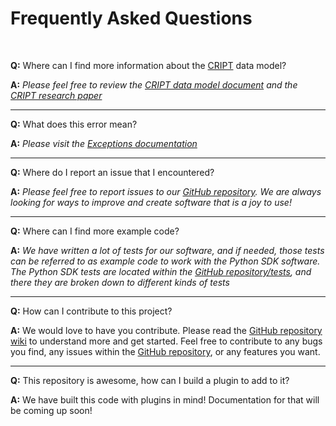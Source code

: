 # Frequently Asked Questions

<br/>

**Q:** Where can I find more information about the [CRIPT](https://criptapp.org) data model?

**A:** _Please feel free to review the
  [CRIPT data model document](https://pubs.acs.org/doi/suppl/10.1021/acscentsci.3c00011/suppl_file/oc3c00011_si_001.pdf)
  and the [CRIPT research paper](https://pubs.acs.org/doi/10.1021/acscentsci.3c00011)_

---

**Q:** What does this error mean?

**A:** _Please visit the [Exceptions documentation](../exceptions)_

---

**Q:** Where do I report an issue that I encountered?

**A:** _Please feel free to report issues to our [GitHub repository](https://github.com/C-Accel-CRIPT/Python-SDK)._
  _We are always looking for ways to improve and create software that is a joy to use!_

---

**Q:** Where can I find more example code?

**A:** _We have written a lot of tests for our software, and if needed, those tests can be referred to as example code to work with the Python SDK software. The Python SDK tests are located within the [GitHub repository/tests](https://github.com/C-Accel-CRIPT/Python-SDK/tree/main/tests), and there they are broken down to different kinds of tests_

---

**Q:** How can I contribute to this project?

**A:** We would love to have you contribute. Please read the [GitHub repository wiki](https://github.com/C-Accel-CRIPT/Python-SDK/wiki) 
to understand more and get started. 
Feel free to contribute to any bugs you find, any issues within the 
[GitHub repository](https://github.com/C-Accel-CRIPT/Python-SDK/issues), or any features you want.

---

**Q:** This repository is awesome, how can I build a plugin to add to it?

**A:** We have built this code with plugins in mind! Documentation for that will be coming up soon!